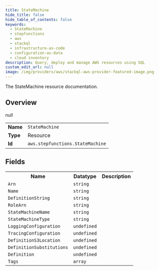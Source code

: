 ```yaml
---
title: StateMachine
hide_title: false
hide_table_of_contents: false
keywords:
  - StateMachine
  - stepfunctions
  - aws
  - stackql
  - infrastructure-as-code
  - configuration-as-data
  - cloud inventory
description: Query, deploy and manage AWS resources using SQL
custom_edit_url: null
image: /img/providers/aws/stackql-aws-provider-featured-image.png
---
```

The StateMachine resource documentation.

## Overview
<table><tbody>
<tr><td><b>Name</b></td><td><code>StateMachine</code></td></tr>
<tr><td><b>Type</b></td><td>Resource</td></tr>
null
<tr><td><b>Id</b></td><td><code>aws.stepfunctions.StateMachine</code></td></tr>
</tbody></table>

## Fields
<table><tbody>
<tr><th>Name</th><th>Datatype</th><th>Description</th></tr>
<tr><td><code>Arn</code></td><td><code>string</code></td><td></td></tr><tr><td><code>Name</code></td><td><code>string</code></td><td></td></tr><tr><td><code>DefinitionString</code></td><td><code>string</code></td><td></td></tr><tr><td><code>RoleArn</code></td><td><code>string</code></td><td></td></tr><tr><td><code>StateMachineName</code></td><td><code>string</code></td><td></td></tr><tr><td><code>StateMachineType</code></td><td><code>string</code></td><td></td></tr><tr><td><code>LoggingConfiguration</code></td><td><code>undefined</code></td><td></td></tr><tr><td><code>TracingConfiguration</code></td><td><code>undefined</code></td><td></td></tr><tr><td><code>DefinitionS3Location</code></td><td><code>undefined</code></td><td></td></tr><tr><td><code>DefinitionSubstitutions</code></td><td><code>undefined</code></td><td></td></tr><tr><td><code>Definition</code></td><td><code>undefined</code></td><td></td></tr><tr><td><code>Tags</code></td><td><code>array</code></td><td></td></tr>
</tbody></table>